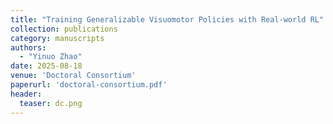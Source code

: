 ```yaml
---
title: "Training Generalizable Visuomotor Policies with Real-world RL"
collection: publications
category: manuscripts
authors:
  - "Yinuo Zhao" 
date: 2025-08-18
venue: 'Doctoral Consortium'
paperurl: 'doctoral-consortium.pdf'
header:
  teaser: dc.png
---
```


